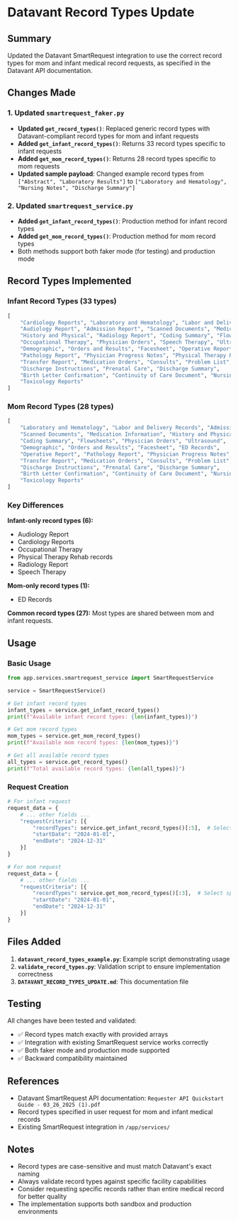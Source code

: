 # Datavant Record Types Update

## Summary

Updated the Datavant SmartRequest integration to use the correct record types for mom and infant medical record requests, as specified in the Datavant API documentation.

## Changes Made

### 1. Updated `smartrequest_faker.py`

- **Updated `get_record_types()`**: Replaced generic record types with Datavant-compliant record types for mom and infant requests
- **Added `get_infant_record_types()`**: Returns 33 record types specific to infant requests
- **Added `get_mom_record_types()`**: Returns 28 record types specific to mom requests  
- **Updated sample payload**: Changed example record types from `["Abstract", "Laboratory Results"]` to `["Laboratory and Hematology", "Nursing Notes", "Discharge Summary"]`

### 2. Updated `smartrequest_service.py`

- **Added `get_infant_record_types()`**: Production method for infant record types
- **Added `get_mom_record_types()`**: Production method for mom record types
- Both methods support both faker mode (for testing) and production mode

## Record Types Implemented

### Infant Record Types (33 types)
```python
[
    "Cardiology Reports", "Laboratory and Hematology", "Labor and Delivery Records", 
    "Audiology Report", "Admission Report", "Scanned Documents", "Medication Information", 
    "History and Physical", "Radiology Report", "Coding Summary", "Flowsheets", 
    "Occupational Therapy", "Physician Orders", "Speech Therapy", "Ultrasound", 
    "Demographic", "Orders and Results", "Facesheet", "Operative Report", 
    "Pathology Report", "Physician Progress Notes", "Physical Therapy Rehab records", 
    "Transfer Report", "Medication Orders", "Consults", "Problem List", 
    "Discharge Instructions", "Prenatal Care", "Discharge Summary", 
    "Birth Letter Confirmation", "Continuity of Care Document", "Nursing Notes", 
    "Toxicology Reports"
]
```

### Mom Record Types (28 types)
```python
[
    "Laboratory and Hematology", "Labor and Delivery Records", "Admission Report", 
    "Scanned Documents", "Medication Information", "History and Physical", 
    "Coding Summary", "Flowsheets", "Physician Orders", "Ultrasound", 
    "Demographic", "Orders and Results", "Facesheet", "ED Records", 
    "Operative Report", "Pathology Report", "Physician Progress Notes", 
    "Transfer Report", "Medication Orders", "Consults", "Problem List", 
    "Discharge Instructions", "Prenatal Care", "Discharge Summary", 
    "Birth Letter Confirmation", "Continuity of Care Document", "Nursing Notes", 
    "Toxicology Reports"
]
```

### Key Differences

**Infant-only record types (6):**
- Audiology Report
- Cardiology Reports  
- Occupational Therapy
- Physical Therapy Rehab records
- Radiology Report
- Speech Therapy

**Mom-only record types (1):**
- ED Records

**Common record types (27):** Most types are shared between mom and infant requests.

## Usage

### Basic Usage
```python
from app.services.smartrequest_service import SmartRequestService

service = SmartRequestService()

# Get infant record types
infant_types = service.get_infant_record_types()
print(f"Available infant record types: {len(infant_types)}")

# Get mom record types  
mom_types = service.get_mom_record_types()
print(f"Available mom record types: {len(mom_types)}")

# Get all available record types
all_types = service.get_record_types()
print(f"Total available record types: {len(all_types)}")
```

### Request Creation
```python
# For infant request
request_data = {
    # ... other fields ...
    "requestCriteria": [{
        "recordTypes": service.get_infant_record_types()[:5],  # Select specific types
        "startDate": "2024-01-01",
        "endDate": "2024-12-31"
    }]
}

# For mom request
request_data = {
    # ... other fields ...
    "requestCriteria": [{
        "recordTypes": service.get_mom_record_types()[:3],  # Select specific types  
        "startDate": "2024-01-01",
        "endDate": "2024-12-31"
    }]
}
```

## Files Added

1. **`datavant_record_types_example.py`**: Example script demonstrating usage
2. **`validate_record_types.py`**: Validation script to ensure implementation correctness
3. **`DATAVANT_RECORD_TYPES_UPDATE.md`**: This documentation file

## Testing

All changes have been tested and validated:

- ✅ Record types match exactly with provided arrays
- ✅ Integration with existing SmartRequest service works correctly
- ✅ Both faker mode and production mode supported
- ✅ Backward compatibility maintained

## References

- Datavant SmartRequest API documentation: `Requester API Quickstart Guide - 03_26_2025 (1).pdf`
- Record types specified in user request for mom and infant medical records
- Existing SmartRequest integration in `/app/services/`

## Notes

- Record types are case-sensitive and must match Datavant's exact naming
- Always validate record types against specific facility capabilities
- Consider requesting specific records rather than entire medical record for better quality
- The implementation supports both sandbox and production environments